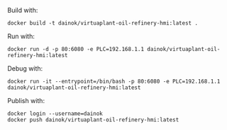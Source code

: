 Build with:

```
docker build -t dainok/virtuaplant-oil-refinery-hmi:latest .
```

Run with:

```
docker run -d -p 80:6080 -e PLC=192.168.1.1 dainok/virtuaplant-oil-refinery-hmi:latest
```

Debug with:

```
docker run -it --entrypoint=/bin/bash -p 80:6080 -e PLC=192.168.1.1 dainok/virtuaplant-oil-refinery-hmi:latest
```

Publish with:

```
docker login --username=dainok
docker push dainok/virtuaplant-oil-refinery-hmi:latest
```
